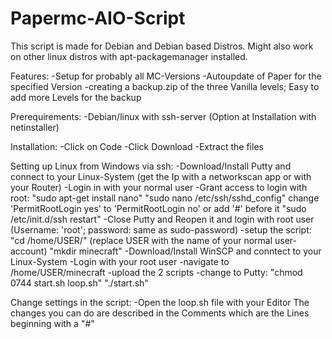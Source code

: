 # Papermc-AIO-Script
This script is made for Debian and Debian based Distros. Might also work on other linux distros with apt-packagemanager installed.

Features:
-Setup for probably all MC-Versions
-Autoupdate of Paper for the specified Version
-creating a backup.zip of the three Vanilla levels; Easy to add more Levels for the backup

Prerequirements:
-Debian/linux with ssh-server (Option at Installation with netinstaller)

Installation:
-Click on Code
-Click Download
-Extract the files

Setting up Linux from Windows via ssh:
-Download/Install Putty and connect to your Linux-System (get the Ip with a networkscan app or with your Router)
-Login in with your normal user
-Grant access to login with root:
"sudo apt-get install nano"
"sudo nano /etc/ssh/sshd_config"
change 'PermitRootLogin yes' to 'PermitRootLogin no' or add '#' before it
"sudo /etc/init.d/ssh restart"
-Close Putty and Reopen it and login with root user (Username: 'root'; password: same as sudo-password)
-setup the script:
"cd /home/USER/" (replace USER with the name of your normal user-account)
"mkdir minecraft"
-Download/Install WinSCP and conntect to your Linux-System
-Login with your root user
-navigate to /home/USER/minecraft
-upload the 2 scripts
-change to Putty:
"chmod 0744 start.sh loop.sh"
"./start.sh"

Change settings in the script:
-Open the loop.sh file with your Editor
The changes you can do are described in the Comments which are the Lines beginning with a "#"
